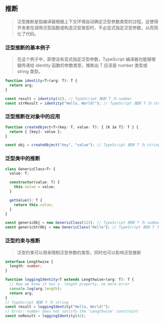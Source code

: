 ## 推断

> 泛型推断是指编译器根据上下文环境自动确定泛型参数类型的过程。这使得开发者在调用泛型函数或构造泛型类型时，不必显式指定泛型参数，从而简化了代码。

### 泛型推断的基本例子

> 在这个例子中，即使没有显式指定泛型参数，TypeScript 编译器也能够根据传递给 identity 函数的参数类型，推断出 T 应该是 number 类型或 string 类型。

```ts
function identity<T>(arg: T): T {
  return arg;
}

const result = identity(42); // TypeScript 推断 T 为 number
const strResult = identity("Hello, World!"); // TypeScript 推断 T 为 string
```

### 泛型推断在对象中的应用

```ts
function createObject<T>(key: T, value: T): { [K in T]: T } {
  return { [key]: value };
}

const obj = createObject("key", "value"); // TypeScript 推断 T 为 string
```

### 泛型类中的推断

```ts
class GenericClass<T> {
  value: T;

  constructor(value: T) {
    this.value = value;
  }

  getValue(): T {
    return this.value;
  }
}

const genericObj = new GenericClass(123); // TypeScript 推断 T 为 number
const genericStrObj = new GenericClass("Hello"); // TypeScript 推断 T 为 string
```

### 泛型约束与推断

> 泛型约束可以用来限制泛型参数的类型，同时也可以影响泛型推断

```ts
interface Lengthwise {
  length: number;
}

function loggingIdentity<T extends Lengthwise>(arg: T): T {
  // Now we know it has a .length property, no more error
  console.log(arg.length);
  return arg;
}
// TypeScript 推断 T 为 string
const result = loggingIdentity("Hello, World!");
// Error: number does not satisfy the 'Lengthwise' constraint
const noResult = loggingIdentity(42);
```
